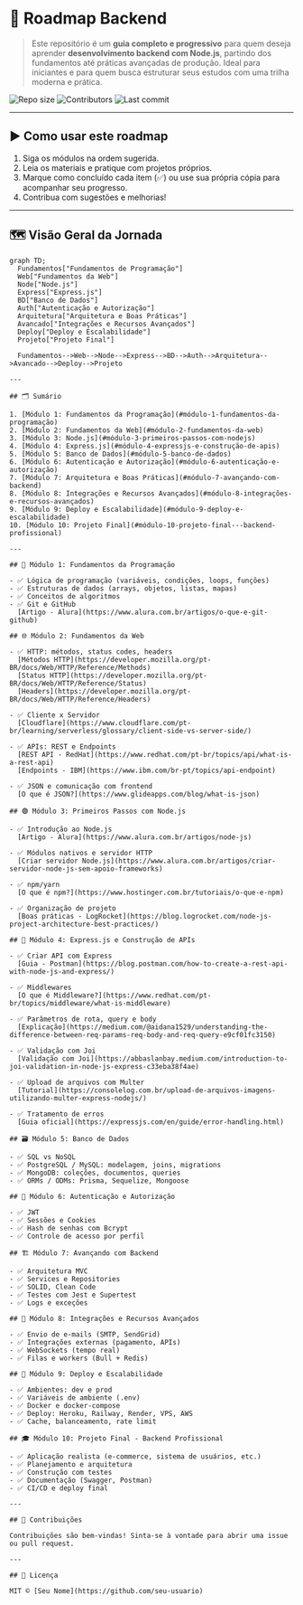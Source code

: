 # 🧭 Roadmap Backend

> Este repositório é um **guia completo e progressivo** para quem deseja aprender **desenvolvimento backend com Node.js**, partindo dos fundamentos até práticas avançadas de produção. Ideal para iniciantes e para quem busca estruturar seus estudos com uma trilha moderna e prática.

![Repo size](https://img.shields.io/github/repo-size/your-username/roadmap-backend)
![Contributors](https://img.shields.io/github/contributors/your-username/roadmap-backend)
![Last commit](https://img.shields.io/github/last-commit/your-username/roadmap-backend)

---

## ▶️ Como usar este roadmap

1. Siga os módulos na ordem sugerida.
2. Leia os materiais e pratique com projetos próprios.
3. Marque como concluído cada item (✅) ou use sua própria cópia para acompanhar seu progresso.
4. Contribua com sugestões e melhorias!

---

## 🗺️ Visão Geral da Jornada

```mermaid
graph TD;
  Fundamentos["Fundamentos de Programação"]
  Web["Fundamentos da Web"]
  Node["Node.js"]
  Express["Express.js"]
  BD["Banco de Dados"]
  Auth["Autenticação e Autorização"]
  Arquitetura["Arquitetura e Boas Práticas"]
  Avancado["Integrações e Recursos Avançados"]
  Deploy["Deploy e Escalabilidade"]
  Projeto["Projeto Final"]

  Fundamentos-->Web-->Node-->Express-->BD-->Auth-->Arquitetura-->Avancado-->Deploy-->Projeto

---

## 🗂️ Sumário

1. [Módulo 1: Fundamentos da Programação](#módulo-1-fundamentos-da-programação)
2. [Módulo 2: Fundamentos da Web](#módulo-2-fundamentos-da-web)
3. [Módulo 3: Node.js](#módulo-3-primeiros-passos-com-nodejs)
4. [Módulo 4: Express.js](#módulo-4-expressjs-e-construção-de-apis)
5. [Módulo 5: Banco de Dados](#módulo-5-banco-de-dados)
6. [Módulo 6: Autenticação e Autorização](#módulo-6-autenticação-e-autorização)
7. [Módulo 7: Arquitetura e Boas Práticas](#módulo-7-avançando-com-backend)
8. [Módulo 8: Integrações e Recursos Avançados](#módulo-8-integrações-e-recursos-avançados)
9. [Módulo 9: Deploy e Escalabilidade](#módulo-9-deploy-e-escalabilidade)
10. [Módulo 10: Projeto Final](#módulo-10-projeto-final---backend-profissional)

---

## 📘 Módulo 1: Fundamentos da Programação

- ✅ Lógica de programação (variáveis, condições, loops, funções)
- ✅ Estruturas de dados (arrays, objetos, listas, mapas)
- ✅ Conceitos de algoritmos
- ✅ Git e GitHub  
  [Artigo - Alura](https://www.alura.com.br/artigos/o-que-e-git-github)

## 🌐 Módulo 2: Fundamentos da Web

- ✅ HTTP: métodos, status codes, headers  
  [Métodos HTTP](https://developer.mozilla.org/pt-BR/docs/Web/HTTP/Reference/Methods)  
  [Status HTTP](https://developer.mozilla.org/pt-BR/docs/Web/HTTP/Reference/Status)  
  [Headers](https://developer.mozilla.org/pt-BR/docs/Web/HTTP/Reference/Headers)

- ✅ Cliente x Servidor  
  [Cloudflare](https://www.cloudflare.com/pt-br/learning/serverless/glossary/client-side-vs-server-side/)

- ✅ APIs: REST e Endpoints  
  [REST API - RedHat](https://www.redhat.com/pt-br/topics/api/what-is-a-rest-api)  
  [Endpoints - IBM](https://www.ibm.com/br-pt/topics/api-endpoint)

- ✅ JSON e comunicação com frontend  
  [O que é JSON?](https://www.glideapps.com/blog/what-is-json)

## 🟢 Módulo 3: Primeiros Passos com Node.js

- ✅ Introdução ao Node.js  
  [Artigo - Alura](https://www.alura.com.br/artigos/node-js)

- ✅ Módulos nativos e servidor HTTP  
  [Criar servidor Node.js](https://www.alura.com.br/artigos/criar-servidor-node-js-sem-apoio-frameworks)

- ✅ npm/yarn  
  [O que é npm?](https://www.hostinger.com.br/tutoriais/o-que-e-npm)

- ✅ Organização de projeto  
  [Boas práticas - LogRocket](https://blog.logrocket.com/node-js-project-architecture-best-practices/)

## 🔧 Módulo 4: Express.js e Construção de APIs

- ✅ Criar API com Express  
  [Guia - Postman](https://blog.postman.com/how-to-create-a-rest-api-with-node-js-and-express/)

- ✅ Middlewares  
  [O que é Middleware?](https://www.redhat.com/pt-br/topics/middleware/what-is-middleware)

- ✅ Parâmetros de rota, query e body  
  [Explicação](https://medium.com/@aidana1529/understanding-the-difference-between-req-params-req-body-and-req-query-e9cf01fc3150)

- ✅ Validação com Joi  
  [Validação com Joi](https://abbaslanbay.medium.com/introduction-to-joi-validation-in-node-js-express-c33eba38f4ae)

- ✅ Upload de arquivos com Multer  
  [Tutorial](https://consolelog.com.br/upload-de-arquivos-imagens-utilizando-multer-express-nodejs/)

- ✅ Tratamento de erros  
  [Guia oficial](https://expressjs.com/en/guide/error-handling.html)

## 🗃️ Módulo 5: Banco de Dados

- ✅ SQL vs NoSQL
- ✅ PostgreSQL / MySQL: modelagem, joins, migrations
- ✅ MongoDB: coleções, documentos, queries
- ✅ ORMs / ODMs: Prisma, Sequelize, Mongoose

## 🔐 Módulo 6: Autenticação e Autorização

- ✅ JWT
- ✅ Sessões e Cookies
- ✅ Hash de senhas com Bcrypt
- ✅ Controle de acesso por perfil

## 🏗️ Módulo 7: Avançando com Backend

- ✅ Arquitetura MVC
- ✅ Services e Repositories
- ✅ SOLID, Clean Code
- ✅ Testes com Jest e Supertest
- ✅ Logs e exceções

## 🔌 Módulo 8: Integrações e Recursos Avançados

- ✅ Envio de e-mails (SMTP, SendGrid)
- ✅ Integrações externas (pagamento, APIs)
- ✅ WebSockets (tempo real)
- ✅ Filas e workers (Bull + Redis)

## 🚀 Módulo 9: Deploy e Escalabilidade

- ✅ Ambientes: dev e prod
- ✅ Variáveis de ambiente (.env)
- ✅ Docker e docker-compose
- ✅ Deploy: Heroku, Railway, Render, VPS, AWS
- ✅ Cache, balanceamento, rate limit

## 🎓 Módulo 10: Projeto Final - Backend Profissional

- ✅ Aplicação realista (e-commerce, sistema de usuários, etc.)
- ✅ Planejamento e arquitetura
- ✅ Construção com testes
- ✅ Documentação (Swagger, Postman)
- ✅ CI/CD e deploy final

---

## 🤝 Contribuições

Contribuições são bem-vindas! Sinta-se à vontade para abrir uma issue ou pull request.

---

## 📜 Licença

MIT © [Seu Nome](https://github.com/seu-usuario)
